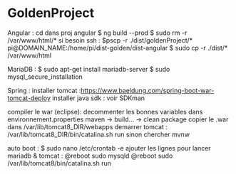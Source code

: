 # GoldenProject

Angular :
cd dans proj angular
$ ng build --prod
$ sudo rm -r /var/www/html/*
si besoin ssh : $pscp -r ./dist/goldenProject/* pi@DOMAIN_NAME:/home/pi/dist-golden/dist-angular
$ sudo cp -r ./dist/* /var/www/html


MariaDB :
$ sudo apt-get install mariadb-server
$ sudo mysql_secure_installation


Spring :
installer tomcat :https://www.baeldung.com/spring-boot-war-tomcat-deploy
installer java sdk : voir SDKman

compiler le war (eclipse):
decommenter les bonnes variables dans environnement.properties
maven -> build... -> clean package
copier le .war dans /var/lib/tomcat8_DIR/webapps
demarrer tomcat : /var/lib/tomcat8_DIR/bin/catalina.sh run
sinon chercher mvnw


auto boot : 
$ sudo nano /etc/crontab -e
ajouter les lignes pour lancer mariadb & tomcat :
@reboot sudo mysqld
@reboot sudo /var/lib/tomcat8/bin/catalina.sh run




